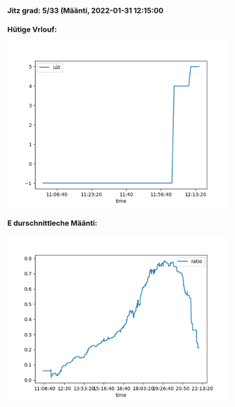 ### Jitz grad: 5/33 (Määnti, 2022-01-31 12:15:00

### Hütige Vrlouf:
![Graph](Today.png)

### E durschnittleche Määnti:
![Graph](Määnti.png)